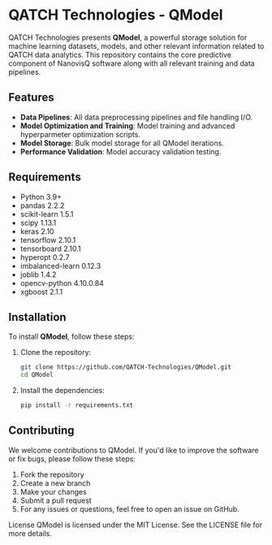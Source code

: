 # QATCH Technologies - QModel

QATCH Technologies presents **QModel**, a powerful storage solution for machine learning datasets, models, and other relevant information related to QATCH data analytics. This repository contains the core predictive component of NanovisQ software along with all relevant training and data pipelines.

## Features

- **Data Pipelines**: All data preprocessing pipelines and file handling I/O.
- **Model Optimization and Training**: Model training and advanced hyperparmeter optimization scripts.
- **Model Storage**: Bulk model storage for all QModel iterations.
- **Performance Validation**: Model accuracy validation testing.

## Requirements

- Python 3.9+
- pandas 2.2.2
- scikit-learn 1.5.1
- scipy 1.13.1
- keras 2.10
- tensorflow 2.10.1
- tensorboard 2.10.1
- hyperopt 0.2.7
- imbalanced-learn 0.12.3
- joblib 1.4.2
- opencv-python 4.10.0.84
- xgboost 2.1.1

## Installation

To install **QModel**, follow these steps:

1. Clone the repository:
    ```bash
    git clone https://github.com/QATCH-Technologies/QModel.git
    cd QModel
    ```

2. Install the dependencies:
    ```bash
    pip install -r requirements.txt
    ```

## Contributing
We welcome contributions to QModel. If you'd like to improve the software or fix bugs, please follow these steps:

1. Fork the repository
2. Create a new branch
3. Make your changes
4. Submit a pull request
5. For any issues or questions, feel free to open an issue on GitHub.

License
QModel is licensed under the MIT License. See the LICENSE file for more details.
